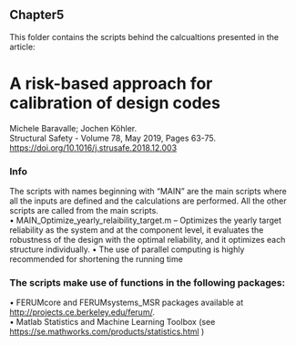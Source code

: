 ## Chapter5 
This folder contains the scripts behind the calcualtions presented in the article:
# A risk-based approach for calibration of design codes
Michele Baravalle; Jochen Köhler.  
Structural Safety - Volume 78, May 2019, Pages 63-75. 
https://doi.org/10.1016/j.strusafe.2018.12.003  

### Info  
The scripts with names beginning with “MAIN” are the main scripts where all the inputs are defined and the calculations are performed. All the other scripts are called from the main scripts.  
•	MAIN_Optimize_yearly_relaibility_target.m – Optimizes the yearly target reliability as the system and at the component level, it evaluates the robustness of the design with the optimal reliability, and it optimizes each structure individually. 
•	The use of parallel computing is highly recommended for shortening the running time

### The scripts make use of functions in the following packages:  
•	FERUMcore and FERUMsystems_MSR packages available at http://projects.ce.berkeley.edu/ferum/.   
•	Matlab Statistics and Machine Learning Toolbox (see https://se.mathworks.com/products/statistics.html )  
